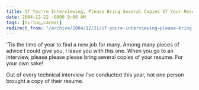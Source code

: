 ```yaml
---
title: If You're Interviewing, Please Bring Several Copies Of Your Resume
date: 2004-12-22 -0800 9:00 AM
tags: [hiring,career]
redirect_from: "/archive/2004/12/21/if-youre-interviewing-please-bring-several-copies-of-your-resume.aspx/"
---
```


'Tis the time of year to find a new job for many. Among many pieces of advice I could give you, I leave you with this one. When you go to an interview, please please please bring several copies of your resume. For your own sake!

Out of every technical interview I've conducted this year, not one person brought a copy of their resume.

